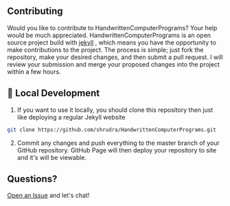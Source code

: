 ## Contributing

Would you like to contribute to HandwrittenComputerPrograms? Your help would be much appreciated. HandwrittenComputerPrograms is an open source project build with <a href="https://github.com/jekyll/jekyll">jekyll</a> , which means you have the opportunity to make contributions to the project. The process is simple; just fork the repository, make your desired changes, and then submit a pull request. I will review your submission and merge your proposed changes into the project within a few hours. 

## 🚀 Local Development

1. If you want to use it locally, you should clone this repository then just like deploying a regular Jekyll website
```sh
git clone https://github.com/shrudra/HandwrittenComputerPrograms.git
```

2. Commit any changes and push everything to the master branch of your GitHub repository. GitHub Page will then deploy your repository to site and it's will be viewable.

## Questions?

[Open an Issue](https://github.com/shrudra/HandwrittenComputerPrograms/issues/new) and let's chat!

